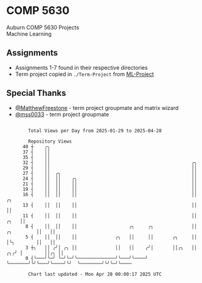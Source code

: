 # COMP 5630
Auburn COMP 5630 Projects  
Machine Learning

## Assignments
- Assignments 1-7 found in their respective directories
- Term project copied in `./Term-Project` from [ML-Project](https://github.com/wumphlett/ML-Project)

## Special Thanks
- [@MatthewFreestone](https://github.com/MatthewFreestone) - term project groupmate and matrix wizard
- [@mss0033](https://github.com/mss0033) - term project groupmate

```

        Total Views per Day from 2025-01-29 to 2025-04-28

        Repository Views
      40 ┼    ╭╮
      37 ┤    ││
      35 ┤    ││
      32 ┤    ││                                                    ╭╮
      29 ┤    ││                                                    ││
      27 ┤    ││  ╭╮                                                ││
      24 ┤    ││  ││    ╭╮                                          ││
      21 ┤    ││  ││    ││                                          ││
      19 ┤    ││  ││    ││                                          ││
      16 ┤    ││  ││    ││                                          ││                       ╭╮
      13 ┤    ││  ││    ││                                          ││                       ││
      11 ┤    ││  ││    ││                                          ││                  ╭╮   ││
       8 ┤    ││  ││    ││                   ╭╮     ╭╮              ││       ╭╮         ││   ││
       5 ┤    ││  ││    ││              ╭╮   ││     ││       ╭╮     ││       │╰╮        ││   ││
       3 ┼╮   ││ ╭╯│ ╭╮ ││              ││   ││    ╭╯│       ││╭╮   ││    ╭╮╭╯ │        ││╭╮ ││
       0 ┤╰───╯╰─╯ ╰─╯╰─╯╰──────────────╯╰───╯╰────╯ ╰───────╯╰╯╰───╯╰────╯╰╯  ╰────────╯╰╯╰─╯╰────

        Chart last updated - Mon Apr 28 00:00:17 2025 UTC
        
```
